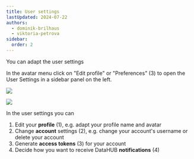 ```yaml
---
title: User settings
lastUpdated: 2024-07-22
authors:
  - dominik-brilhaus
  - viktoria-petrova
sidebar:
  order: 2
---
```


You can adapt the user settings

In the avatar menu click on "Edit profile" or "Preferences" (3) to open the User Settings in a sidebar panel on the left.
  
![](@images/datahub/datahub-avatar-menu.drawio.png)

![](@images/datahub/datahub-preferences.drawio.png)
  
In the user settings you can


1. Edit your **profile** (1), e.g. adapt your profile name and avatar
2. Change **account** settings (2), e.g. change your account's username or delete your account
3. Generate **access tokens** (3) for your account
4. Decide how you want to receive DataHUB **notifications** (4)

